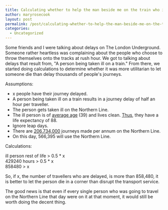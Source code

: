 ```yaml
---
title: Calculating whether to help the man beside me on the train who is having a heart attack
author: maryrosecook
layout: post
permalink: /post/calculating-whether-to-help-the-man-beside-me-on-the-train-who-is-having-a-heart-attack-2
categories:
  - Uncategorized
---
```

Some friends and I were talking about delays on The London Underground. Someone rather heartless was complaining about the people who choose to throw themselves onto the tracks at rush hour. We got to talking about delays that result from, "A person being taken ill on a train." From there, we started doing calculations to determine whether it was more utilitarian to let someone die than delay thousands of people's journeys.

Assumptions:

  * x people have their journey delayed.
  * A person being taken ill on a train results in a journey delay of half an hour per traveller.
  * The person gets taken ill on the Northern Line.
  * The ill person is of [average age][1] (39) and lives clean. [Thus][2], they have a life expectancy of 88.
  * Ignore leap days.
  * There are [206,734,000][3] journeys made per annum on the Northern Line.
  * On this day, 566,395 will use the Northern Line.

Calculations:

ill person rest of life > 0.5 * x  
429240 hours > 0.5 * x  
858480 > x

So, if x, the number of travellers who are delayed, is more than 858,480, it is better to let the person die in a corner than disrupt the transport service. 

The good news is that even if every single person who was going to travel on the Northern Line that day were on it at that moment, it would still be worth doing the decent thing.

 [1]: http://www.statistics.gov.uk/cci/nugget.asp?ID=6
 [2]: http://www.uwic.ac.uk/shss/dom/newweb/Lifestyle/age_expectancy2.htm
 [3]: http://en.wikipedia.org%3Cbr/%3E/wiki/Northern_Line
